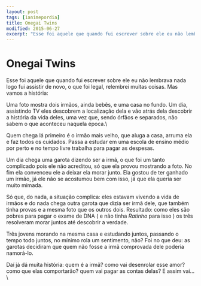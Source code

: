 ```yaml
---
layout: post
tags: [1animepordia]
title: Onegai Twins
modified: 2015-06-27
excerpt: "Esse foi aquele que quando fui escrever sobre ele eu não lembrava nada logo fui assistir de novo, o que foi legal, relembrei muitas coisas. Mas vamos a história:"
---
```


Onegai Twins
============

Esse foi aquele que quando fui escrever sobre ele eu não lembrava nada
logo fui assistir de novo, o que foi legal, relembrei muitas coisas. Mas
vamos a história:

Uma foto mostra dois irmãos, ainda bebês, e uma casa no fundo. Um dia,
assistindo TV eles descobrem a localização dela e vão atrás dela
descobrir a história da vida deles, uma vez que, sendo órfãos e
separados, não sabem o que aconteceu naquela época.\

Quem chega lá primeiro é o irmão mais velho, que aluga a casa, arruma
ela e faz todos os cuidados. Passa a estudar em uma escola de ensino
médio por perto e no tempo livre trabalha para pagar as despesas.

Um dia chega uma garota dizendo ser a irmã, o que foi um tanto
complicado pois ele não acreditou, só que ela provou mostrando a foto.
No fim ela convenceu ele a deixar ela morar junto. Ela gostou de ter
ganhado um irmão, já ele não se acostumou bem com isso, já que ela
queria ser muito mimada.

Só que, do nada, a situação complica: eles estavam vivendo a vida de
irmãos e do nada chega outra garota que dizia ser irmã dele, que também
tinha provas e a mesma foto que os outros dois. Resultado: como eles são
pobres para pagar o exame de DNA ( e não tinha *Ratinho* para isso ) os
três resolveram morar juntos até descobrir a verdade.

Três jovens morando na mesma casa e estudando juntos, passando o tempo
todo juntos, no mínimo rola um sentimento, não? Foi no que deu: as
garotas decidiram que quem não fosse a irmã comprovada dele poderia
namorá-lo.

Daí já dá muita história: quem é a irmã? como vai desenrolar esse amor?
como que elas comportarão? quem vai pagar as contas delas? E assim vai…\


